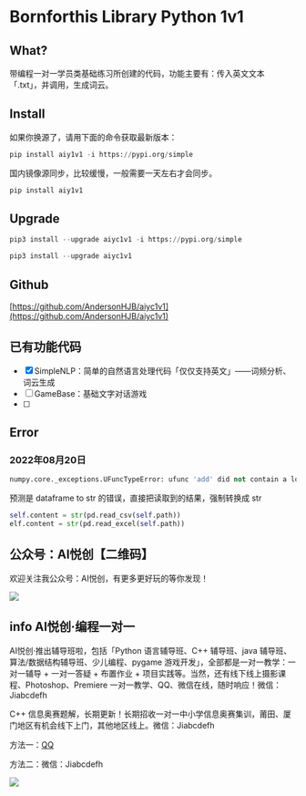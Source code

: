 # Bornforthis Library Python 1v1

## What?

带编程一对一学员类基础练习所创建的代码，功能主要有：传入英文文本「.txt」，并调用，生成词云。

## Install

如果你换源了，请用下面的命令获取最新版本：

```python
pip install aiy1v1 -i https://pypi.org/simple
```

国内镜像源同步，比较缓慢，一般需要一天左右才会同步。

```python
pip install aiy1v1
```

## Upgrade

```python
pip3 install --upgrade aiyc1v1 -i https://pypi.org/simple
```

```python
pip3 install --upgrade aiyc1v1
```



## Github

[https://github.com/AndersonHJB/aiyc1v1](https://github.com/AndersonHJB/aiyc1v1)



## 已有功能代码

- [x] SimpleNLP：简单的自然语言处理代码「仅仅支持英文」——词频分析、词云生成
- [ ] GameBase：基础文字对话游戏
- [ ] 

## Error

### 2022年08月20日

```python
numpy.core._exceptions.UFuncTypeError: ufunc 'add' did not contain a loop with signature matching types (dtype('float64'), dtype('<U1')) -> None
```

预测是 dataframe to str 的错误，直接把读取到的结果，强制转换成 str

```python
self.content = str(pd.read_csv(self.path))
elf.content = str(pd.read_excel(self.path))
```

## 公众号：AI悦创【二维码】

欢迎关注我公众号：AI悦创，有更多更好玩的等你发现！

![](https://bornforthis.cn/gzh.jpg)

## info AI悦创·编程一对一

AI悦创·推出辅导班啦，包括「Python 语言辅导班、C++ 辅导班、java 辅导班、算法/数据结构辅导班、少儿编程、pygame 游戏开发」，全部都是一对一教学：一对一辅导 + 一对一答疑 + 布置作业 + 项目实践等。当然，还有线下线上摄影课程、Photoshop、Premiere 一对一教学、QQ、微信在线，随时响应！微信：Jiabcdefh

C++ 信息奥赛题解，长期更新！长期招收一对一中小学信息奥赛集训，莆田、厦门地区有机会线下上门，其他地区线上。微信：Jiabcdefh

方法一：[QQ](http://wpa.qq.com/msgrd?v=3&uin=1432803776&site=qq&menu=yes)

方法二：微信：Jiabcdefh


![](https://bornforthis.cn/zsxq.jpg)